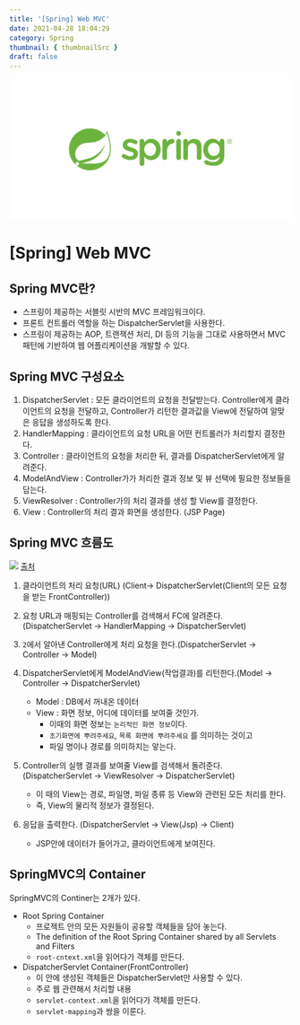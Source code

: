 ```yaml
---
title: '[Spring] Web MVC'
date: 2021-04-28 18:04:29
category: Spring
thumbnail: { thumbnailSrc }
draft: false
---
```


![img](./images/Spring.png)

# [Spring] Web MVC

## Spring MVC란?

- 스프링이 제공하는 서블릿 시반의 MVC 프레임워크이다.
- 프론트 컨트롤러 역할을 하는 DispatcherServlet을 사용한다.
- 스프링이 제공하는 AOP, 트랜잭션 처리, DI 등의 기능을 그대로 사용하면서 MVC패턴에 기반하여 웹 어플리케이션을 개발할 수 있다.

## Spring MVC 구성요소

1. DispatcherServlet : 모든 클라이언트의 요청을 전달받는다. Controller에게 클라이언트의 요청을 전달하고, Controller가 리턴한 결과값을 View에 전달하여 알맞은 응답을 생성하도록 한다.
2. HandlerMapping : 클라이언트의 요청 URL을 어떤 컨트롤러가 처리할지 결정한다.
3. Controller : 클라이언트의 요청을 처리한 뒤, 결과를 DispatcherServlet에게 알려준다.
4. ModelAndView : Controller가가 처리한 결과 정보 및 뷰 선택에 필요한 정보들을 담는다.
5. ViewResolver : Controller가의 처리 결과를 생성 할 View를 결정한다.
6. View : Controller의 처리 결과 화면을 생성한다. (JSP Page)

## Spring MVC 흐름도

![](https://images.velog.io/images/mulgyeol/post/13ddc218-6edd-45f8-98c0-dbaf588f1e28/image.png)
[출처](https://grokonez.com/spring-framework/spring-mvc-rest-difference-between-controller-and-restcontroller)

1. 클라이언트의 처리 요청(URL) (Client-> DispatcherServlet(Client의 모든 요청을 받는 FrontController))
2. 요청 URL과 매핑되는 Controller를 검색해서 FC에 알려준다. (DispatcherServlet -> HandlerMapping -> DispatcherServlet)
3. `2`에서 알아낸 Controller에게 처리 요청을 한다.(DispatcherServlet -> Controller -> Model)
4. DispatcherServlet에게 ModelAndView(작업결과)를 리턴한다.(Model -> Controller -> DispatcherServlet)
   - Model : DB에서 꺼내온 데이터
   - View : 화면 정보, 어디에 데이터를 보여줄 것인가.
     - 이때의 화면 정보는 `논리적인 화면 정보`이다.
     - `초기화면에 뿌려주세요`, `목록 화면에 뿌려주세요` 를 의미하는 것이고
     - 파일 명이나 경로를 의미하지는 앟는다.
5. Controller의 실행 결과를 보여줄 View를 검색해서 돌려준다. (DispatcherServlet -> ViewResolver -> DispatcherServlet)
   - 이 때의 View는 경로, 파일명, 파일 종류 등 View와 관련된 모든 처리를 한다.
   - 즉, View의 물리적 정보가 결정된다.
6. 응답을 출력한다. (DispatcherServlet -> View(Jsp) -> Client)

   - JSP안에 데이터가 들어가고, 클라이언트에게 보여진다.

## SpringMVC의 Container

SpringMVC의 Continer는 2개가 있다.

- Root Spring Container
  - 프로젝트 안의 모든 자원들이 공유할 객체들을 담아 놓는다.
  - The definition of the Root Spring Container shared by all Servlets and Filters
  - `root-cntext.xml`을 읽어다가 객체를 만든다.
- DispatcherServlet Container(FrontController)
  - 이 안에 생성된 객체들은 DispatcherServlet만 사용할 수 있다.
  - 주로 웹 관련해서 처리할 내용
  - `servlet-context.xml`을 읽어다가 객체를 만든다.
  - `servlet-mapping`과 쌍을 이룬다.
